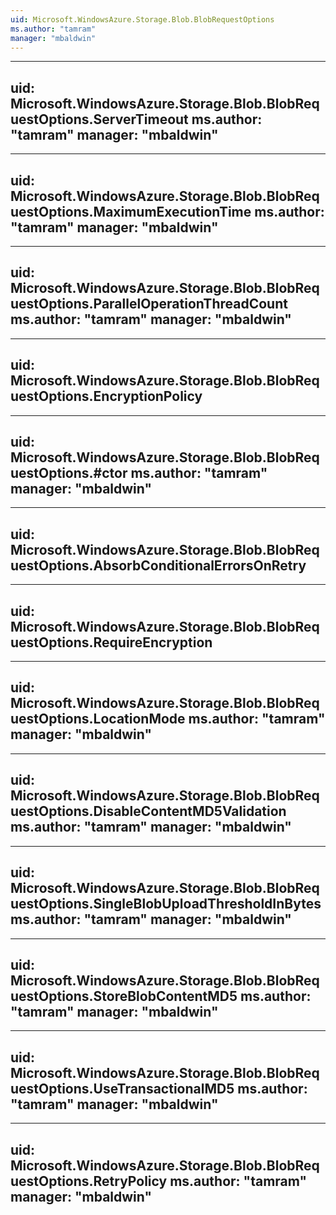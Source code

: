```yaml
---
uid: Microsoft.WindowsAzure.Storage.Blob.BlobRequestOptions
ms.author: "tamram"
manager: "mbaldwin"
---
```


---
uid: Microsoft.WindowsAzure.Storage.Blob.BlobRequestOptions.ServerTimeout
ms.author: "tamram"
manager: "mbaldwin"
---

---
uid: Microsoft.WindowsAzure.Storage.Blob.BlobRequestOptions.MaximumExecutionTime
ms.author: "tamram"
manager: "mbaldwin"
---

---
uid: Microsoft.WindowsAzure.Storage.Blob.BlobRequestOptions.ParallelOperationThreadCount
ms.author: "tamram"
manager: "mbaldwin"
---

---
uid: Microsoft.WindowsAzure.Storage.Blob.BlobRequestOptions.EncryptionPolicy
---

---
uid: Microsoft.WindowsAzure.Storage.Blob.BlobRequestOptions.#ctor
ms.author: "tamram"
manager: "mbaldwin"
---

---
uid: Microsoft.WindowsAzure.Storage.Blob.BlobRequestOptions.AbsorbConditionalErrorsOnRetry
---

---
uid: Microsoft.WindowsAzure.Storage.Blob.BlobRequestOptions.RequireEncryption
---

---
uid: Microsoft.WindowsAzure.Storage.Blob.BlobRequestOptions.LocationMode
ms.author: "tamram"
manager: "mbaldwin"
---

---
uid: Microsoft.WindowsAzure.Storage.Blob.BlobRequestOptions.DisableContentMD5Validation
ms.author: "tamram"
manager: "mbaldwin"
---

---
uid: Microsoft.WindowsAzure.Storage.Blob.BlobRequestOptions.SingleBlobUploadThresholdInBytes
ms.author: "tamram"
manager: "mbaldwin"
---

---
uid: Microsoft.WindowsAzure.Storage.Blob.BlobRequestOptions.StoreBlobContentMD5
ms.author: "tamram"
manager: "mbaldwin"
---

---
uid: Microsoft.WindowsAzure.Storage.Blob.BlobRequestOptions.UseTransactionalMD5
ms.author: "tamram"
manager: "mbaldwin"
---

---
uid: Microsoft.WindowsAzure.Storage.Blob.BlobRequestOptions.RetryPolicy
ms.author: "tamram"
manager: "mbaldwin"
---
